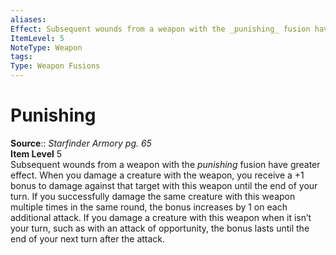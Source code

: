 ```yaml
---
aliases: 
Effect: Subsequent wounds from a weapon with the _punishing_ fusion have greater effect. When you damage a creature with the weapon, you receive a +1 bonus to damage against that target with this weapon until the end of your turn. If you successfully damage the same creature with this weapon multiple times in the same round, the bonus increases by 1 on each additional attack. If you damage a creature with this weapon when it isn’t your turn, such as with an attack of opportunity, the bonus lasts until the end of your next turn after the attack.
ItemLevel: 5
NoteType: Weapon
tags: 
Type: Weapon Fusions
---
```


# Punishing

**Source**:: _Starfinder Armory pg. 65_  
**Item Level** 5  
Subsequent wounds from a weapon with the _punishing_ fusion have greater effect. When you damage a creature with the weapon, you receive a +1 bonus to damage against that target with this weapon until the end of your turn. If you successfully damage the same creature with this weapon multiple times in the same round, the bonus increases by 1 on each additional attack. If you damage a creature with this weapon when it isn’t your turn, such as with an attack of opportunity, the bonus lasts until the end of your next turn after the attack.
